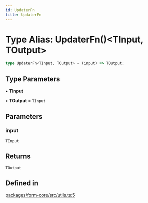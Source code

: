 ```yaml
---
id: UpdaterFn
title: UpdaterFn
---
```


# Type Alias: UpdaterFn()\<TInput, TOutput\>

```ts
type UpdaterFn<TInput, TOutput> = (input) => TOutput;
```

## Type Parameters

• **TInput**

• **TOutput** = `TInput`

## Parameters

### input

`TInput`

## Returns

`TOutput`

## Defined in

[packages/form-core/src/utils.ts:5](https://github.com/TanStack/form/blob/main/packages/form-core/src/utils.ts#L5)
